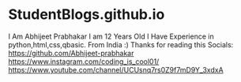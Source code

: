 # StudentBlogs.github.io
I Am Abhijeet Prabhakar
I am 12 Years Old
I Have Experience in python,html,css,qbasic.
From India :)
Thanks for reading this
Socials: 
https://github.com/Abhijeet-prabhakar
https://www.instagram.com/coding_is_cool01/
https://www.youtube.com/channel/UCUsnq7rs0Z9f7mD9Y_3xdxA
